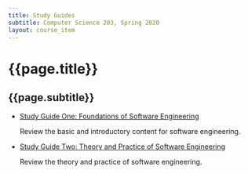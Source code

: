 ```yaml
---
title: Study Guides
subtitle: Computer Science 203, Spring 2020
layout: course_item
---
```


# {{page.title}}
## {{page.subtitle}}

<ul>

<li><a href="https://github.com/Allegheny-Computer-Science-203-S2020/cs203-S2020-sheets/releases/download/cs203S2020-sheets-11.0.0/cs203S2020_studyguide_exam01.pdf">Study Guide One: Foundations of Software Engineering</a> <p>Review the basic and introductory content for software engineering.</p></li>

<li><a href="https://github.com/Allegheny-Computer-Science-203-S2020/cs203-S2020-sheets/releases/download/cs203S2020-sheets-15.0.0/cs203S2020_studyguide_exam02.pdf">Study Guide Two: Theory and Practice of Software Engineering</a> <p>Review the theory and practice of software engineering.</p></li>

</ul>
